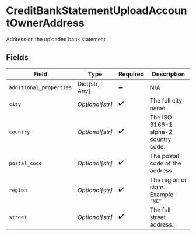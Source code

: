 # CreditBankStatementUploadAccountOwnerAddress

Address on the uploaded bank statement


## Fields

| Field                                | Type                                 | Required                             | Description                          |
| ------------------------------------ | ------------------------------------ | ------------------------------------ | ------------------------------------ |
| `additional_properties`              | Dict[str, *Any*]                     | :heavy_minus_sign:                   | N/A                                  |
| `city`                               | *Optional[str]*                      | :heavy_check_mark:                   | The full city name.                  |
| `country`                            | *Optional[str]*                      | :heavy_check_mark:                   | The ISO 3166-1 alpha-2 country code. |
| `postal_code`                        | *Optional[str]*                      | :heavy_check_mark:                   | The postal code of the address.      |
| `region`                             | *Optional[str]*                      | :heavy_check_mark:                   | The region or state.<br/>Example: `"NC"` |
| `street`                             | *Optional[str]*                      | :heavy_check_mark:                   | The full street address.             |